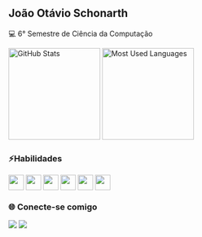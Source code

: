 ## João Otávio Schonarth

💻 6° Semestre de Ciência da Computação

<div>
  <img height="180em" alt="GitHub Stats" src="https://github-readme-stats.vercel.app/api?username=joschonarth&show_icons=true&theme=dark&include_all_commits=true&border_color=fff0"/>
    <!-- Themes: dark, radical, merko, gruvbox, tokyonight, onedark, cobalt, synthwave, highcontrast, dracula -->
  <img height="180em" alt="Most Used Languages" src="https://github-readme-stats.vercel.app/api/top-langs/?username=joschonarth&layout=compact&langs_count=16&theme=dark&hide_progress=true&border_color=fff0"/>
</div>

<!--
<div>
  <img height="180em" src="https://github-readme-stats.vercel.app/api?username=joschonarth&show_icons=true&theme=dark&include_all_commits=true&title_color=80F7D4&icon_color=9d00ff&text_color=c9d1d9&bg_color=0d1117&border_color=fff0"/>
  <img height="180em" src="https://github-readme-stats.vercel.app/api/top-langs/?username=joschonarth&layout=compact&langs_count=16&theme=dark&hide_progress=true&title_color=80F7D4&text_color=fff&bg_color=0d1117&border_color=fff0"/>
</div>
-->

### ⚡Habilidades

<div style="display: inline_block">
  <img align="center" alt"Python" height="30" widht="40" src="https://img.shields.io/badge/Python-FFD43B?style=for-the-badge&logo=python&logoColor=blue">
  <img align="center" alt"HTML5" height="30" widht="40" src="https://img.shields.io/badge/HTML5-E34F26?style=for-the-badge&logo=html5&logoColor=white">
  <img align="center" alt"CSS3" height="30" widht="40" src="https://img.shields.io/badge/CSS3-1572B6?style=for-the-badge&logo=css3&logoColor=white">
  <img align="center" alt"JavaScript" height="30" widht="40" src="https://img.shields.io/badge/JavaScript-323330?style=for-the-badge&logo=javascript&logoColor=F7DF1E">
  <img align="center" alt"Java" height="30" widht="40" src="https://img.shields.io/badge/java-%23ED8B00.svg?style=for-the-badge&logo=openjdk&logoColor=white">
  <img align="center" alt"GIT" height="30" widht="40" src="https://img.shields.io/badge/GIT-E44C30?style=for-the-badge&logo=git&logoColor=white">    
</div>
<!--
[![My Skills](https://skillicons.dev/icons?i=python,html,css,javascript,java,git&theme=light)](https://skillicons.dev)
-->

### 🌐 Conecte-se comigo
<div>
    <a href="https://www.linkedin.com/in/joao-otavio-schonarth/" target="_blank"><img src="https://img.shields.io/badge/LinkedIn-0077B5?style=for-the-badge&logo=linkedin&logoColor=white" target="_blank"></a>
    <a href="mailto:joschonarth@gmail.com" target="_blank"><img src="https://img.shields.io/badge/Gmail-D14836?style=for-the-badge&logo=gmail&logoColor=white" target="_blank"></a>
</div>
